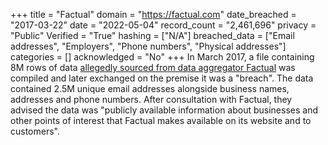 +++
title = "Factual"
domain = "https://factual.com"
date_breached = "2017-03-22"
date = "2022-05-04"
record_count = "2,461,696"
privacy = "Public"
Verified = "True"
hashing = ["N/A"]
breached_data = ["Email addresses", "Employers", "Phone numbers", "Physical addresses"]
categories = []
acknowledged = "No"
+++
In March 2017, a file containing 8M rows of data <a href="https://www.troyhunt.com/when-is-data-public-and-2-5m-public-factual-records" target="_blank" rel="noopener">allegedly sourced from data aggregator Factual</a> was compiled and later exchanged on the premise it was a &quot;breach&quot;. The data contained 2.5M unique email addresses alongside business names, addresses and phone numbers. After consultation with Factual, they advised the data was &quot;publicly available information about businesses and other points of interest that Factual makes available on its website and to customers&quot;.
